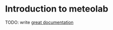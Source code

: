# Introduction to meteolab

TODO: write [great documentation](http://jacobian.org/writing/great-documentation/what-to-write/)
